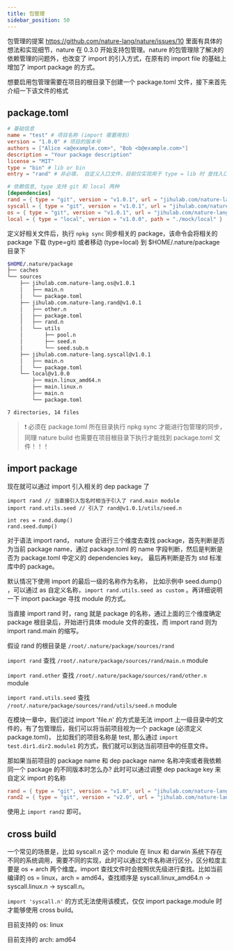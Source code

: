 ```yaml
---
title: 包管理
sidebar_position: 50
---
```


包管理的提案 https://github.com/nature-lang/nature/issues/10 里面有具体的想法和实现细节，nature 在 0.3.0 开始支持包管理。nature 的包管理除了解决的依赖管理的问题外，也改变了 import 的引入方式，在原有的 import file 的基础上增加了 import package 的方式。

想要启用包管理需要在项目的根目录下创建一个 package.toml 文件，接下来首先介绍一下该文件的格式

## package.toml

```toml
# 基础信息
name = "test" # 项目名称 (import 需要用到)
version = "1.0.0" # 项目的版本号
authors = ["Alice <a@example.com>", "Bob <b@example.com>"]
description = "Your package description"
license = "MIT"
type = "bin" # lib or bin
entry = "rand" # 非必填， 自定义入口文件，目前仅实现用于 type = lib 时 查找入口文件，默认值为 main

# 依赖信息, type 支持 git 和 local 两种
[dependencies]
rand = { type = "git", version = "v1.0.1", url = "jihulab.com/nature-lang/rand" }
syscall = { type = "git", version = "v1.0.1", url = "jihulab.com/nature-lang/syscall" }
os = { type = "git", version = "v1.0.1", url = "jihulab.com/nature-lang/os" }
local = { type = "local", version = "v1.0.0", path = "./mock/local" }
```

定义好相关文件后，执行 `npkg sync` 同步相关的 package，该命令会将相关的 package 下载 (type=git) 或者移动 (type=local) 到 $HOME/.nature/package 目录下

```bash
$HOME/.nature/package
├── caches
└── sources
    ├── jihulab.com.nature-lang.os@v1.0.1
    │   ├── main.n
    │   └── package.toml
    ├── jihulab.com.nature-lang.rand@v1.0.1
    │   ├── other.n
    │   ├── package.toml
    │   ├── rand.n
    │   └── utils
    │       ├── pool.n
    │       ├── seed.n
    │       └── seed.sub.n
    ├── jihulab.com.nature-lang.syscall@v1.0.1
    │   ├── main.n
    │   └── package.toml
    └── local@v1.0.0
        ├── main.linux_amd64.n
        ├── main.linux.n
        ├── main.n
        └── package.toml

7 directories, 14 files
```

> ❗️ 必须在 package.toml 所在目录执行 npkg sync 才能进行包管理的同步， 同理 nature build 也需要在项目根目录下执行才能找到 package.toml 文件！！！

## import package

现在就可以通过 import 引入相关的 dep package 了

```nature
import rand // 当直接引入包名时相当于引入了 rand.main module
import rand.utils.seed // 引入了 rand@v1.0.1/utils/seed.n

int res = rand.dump()
rand.seed.dump()
```

对于语法 import rand， nature 会进行三个维度去查找 package，首先判断是否为当前 package name，通过 package.toml 的 name 字段判断，然后是判断是否为 package.toml 中定义的 dependencies key。 最后再判断是否为 std 标准库中的 package。

默认情况下使用 import 的最后一级的名称作为名称， 比如示例中 seed.dump() ，可以通过 as 自定义名称，`import rand.utils.seed as custom` 。再详细说明一下 import package 寻找 module 的方式。

当直接 import rand 时，rang 就是 package 的名称，通过上面的三个维度确定 package 根目录后，开始进行具体 module 文件的查找，而 import rand 则为 import rand.main 的缩写。

假设 rand 的根目录是 `/root/.nature/package/sources/rand`

`import rand` 查找 `/root/.nature/package/sources/rand/main.n` module

`import rand.other` 查找 `/root/.nature/package/sources/rand/other.n` module

`import rand.utils.seed` 查找 `/root/.nature/package/sources/rand/utils/seed.n` module

在模块一章中，我们说过 import 'file.n' 的方式是无法 import 上一级目录中的文件的，有了包管理后，我们可以将当前项目视为一个 package (必须定义 package.toml)， 比如我们的项目名称是 test, 那么通过 `import test.dir1.dir2.module1` 的方式，我们就可以到达当前项目中的任意文件。 

那如果当前项目的 package name 和  dep package name 名称冲突或者我依赖同一个 package 的不同版本时怎么办? 此时可以通过调整 dep package key 来自定义 import 的名称

```toml
rand = { type = "git", version = "v1.0", url = "jihulab.com/nature-lang/rand" }
rand2 = { type = "git", version = "v2.0", url = "jihulab.com/nature-lang/rand" }
```

使用上 `import rand2` 即可。


## cross build

一个常见的场景是，比如 syscall.n 这个 module 在 linux 和 darwin 系统下存在不同的系统调用，需要不同的实现，此时可以通过文件名称进行区分，区分粒度主要是 os + arch 两个维度。import 查找文件时会按照优先级进行查找。比如当前编译的 os = linux，arch = amd64，查找顺序是 syscall.linux_amd64.n -> syscall.linux.n -> syscall.n。

`import 'syscall.n'` 的方式无法使用该模式，仅仅 import package.module 时才能够使用 cross build。

目前支持的 os: linux

目前支持的 arch: amd64

